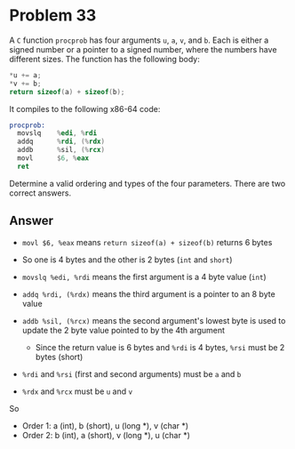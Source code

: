 # Problem 33

A `C` function `procprob` has four arguments `u`, `a`, `v`, and `b`. Each is either a signed
number or a pointer to a signed number, where the numbers have different sizes.
The function has the following body:

```C
*u += a;
*v += b;
return sizeof(a) + sizeof(b);
```

It compiles to the following x86-64 code:

```asm
procprob:
  movslq    %edi, %rdi
  addq      %rdi, (%rdx)
  addb      %sil, (%rcx)
  movl      $6, %eax
  ret
```

Determine a valid ordering and types of the four parameters. There are two
correct answers.

## Answer

- `movl $6, %eax` means `return sizeof(a) + sizeof(b)` returns 6 bytes
- So one is 4 bytes and the other is 2 bytes (`int` and `short`)

- `movslq %edi, %rdi` means the first argument is a 4 byte value (`int`)
- `addq %rdi, (%rdx)` means the third argument is a pointer to an 8 byte value
- `addb %sil, (%rcx)` means the second argument's lowest byte is used to update the 2 byte value pointed to by the 4th argument
  - Since the return value is 6 bytes and `%rdi` is 4 bytes, `%rsi` must be 2 bytes (short)
- `%rdi` and `%rsi` (first and second arguments) must be `a` and `b`
- `%rdx` and `%rcx` must be `u` and `v`

So

- Order 1: a (int), b (short), u (long \*), v (char \*)
- Order 2: b (int), a (short), v (long \*), u (char \*)

